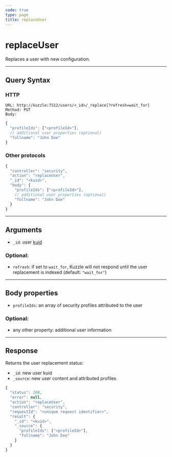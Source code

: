 ```yaml
---
code: true
type: page
title: replaceUser
---
```


# replaceUser

<DeprecatedBadge version="auto-version">

Replaces a user with new configuration.

---

## Query Syntax

### HTTP

```http
URL: http://kuzzle:7512/users/<_id>/_replace[?refresh=wait_for]
Method: PUT
Body:
```

```js
{
  "profileIds": ["<profileId>"],
  // additional user properties (optional)
  "fullname": "John Doe"
}
```

### Other protocols

```js
{
  "controller": "security",
  "action": "replaceUser",
  "_id": "<kuid>",
  "body": {
    "profileIds": ["<profileId>"],
    // additional user properties (optional)
    "fullname": "John Doe"
  }
}
```

---

## Arguments

- `_id`: user [kuid](/core/2/guides/main-concepts/authentication#kuzzle-user-identifier-kuid)

### Optional:

- `refresh`: if set to `wait_for`, Kuzzle will not respond until the user replacement is indexed (default: `"wait_for"`)

---

## Body properties

- `profileIds`: an array of security profiles attributed to the user

### Optional:

- any other property: additional user information

---

## Response

Returns the user replacement status:

- `_id`: new user kuid
- `_source`: new user content and attributed profiles

```js
{
  "status": 200,
  "error": null,
  "action": "replaceUser",
  "controller": "security",
  "requestId": "<unique request identifier>",
  "result": {
    "_id": "<kuid>",
    "_source": {
      "profileIds": ["<profileId>"],
      "fullname": "John Doe"
    }
  }
}
```
